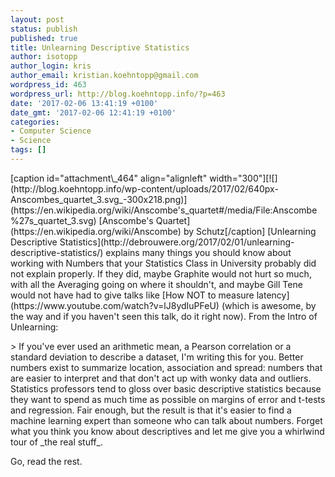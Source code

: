 ```yaml
---
layout: post
status: publish
published: true
title: Unlearning Descriptive Statistics
author: isotopp
author_login: kris
author_email: kristian.koehntopp@gmail.com
wordpress_id: 463
wordpress_url: http://blog.koehntopp.info/?p=463
date: '2017-02-06 13:41:19 +0100'
date_gmt: '2017-02-06 12:41:19 +0100'
categories:
- Computer Science
- Science
tags: []
---
```

<p>[caption id="attachment\_464" align="alignleft" width="300"][![](http://blog.koehntopp.info/wp-content/uploads/2017/02/640px-Anscombes_quartet_3.svg_-300x218.png)](https://en.wikipedia.org/wiki/Anscombe's_quartet#/media/File:Anscombe%27s_quartet_3.svg) [Anscombe's Quartet](https://en.wikipedia.org/wiki/Anscombe) by Schutz[/caption] [Unlearning Descriptive Statistics](http://debrouwere.org/2017/02/01/unlearning-descriptive-statistics/)&nbsp;explains many things you should know about working with Numbers that your Statistics Class in University probably did not explain properly. If they did, maybe Graphite would not hurt so much, with all the Averaging going on where it shouldn't, and maybe Gill Tene would not have had to give talks like [How NOT to measure latency](https://www.youtube.com/watch?v=lJ8ydIuPFeU)&nbsp;(which is awesome, by the way and if you haven't seen this talk, do it right now). From the Intro of Unlearning:</p>
<p>> If you've ever used an arithmetic mean, a Pearson correlation or a standard deviation to describe a dataset, I'm writing this for you. Better numbers exist to summarize location, association and spread: numbers that are easier to interpret and that don't act up with wonky data and outliers. Statistics professors tend to gloss over basic descriptive statistics because they want to spend as much time as possible on margins of error and t-tests and regression. Fair enough, but the result is that it's easier to find a machine learning expert than someone who can talk about numbers. Forget what you think you know about descriptives and let me give you a whirlwind tour of _the real stuff_.</p>
<p> Go, read the rest.</p>

